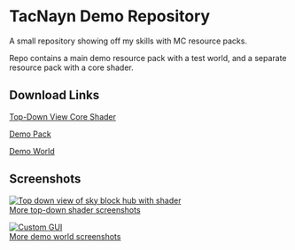 # TacNayn Demo Repository
A small repository showing off my skills with MC resource packs.

Repo contains a main demo resource pack with a test world, and a separate resource pack with a core shader.
## Download Links
[Top-Down View Core Shader](https://github.com/IanK9988/Demo-Resource-Pack/tree/main/TopDown%20Shader)

[Demo Pack](https://github.com/IanK9988/Demo-Resource-Pack/tree/main/TacNayn%20Demo%20Resource%20Pack)

[Demo World](https://github.com/IanK9988/Demo-Resource-Pack/tree/main/Pack%20Demo%20World)


## Screenshots

[![Top down view of sky block hub with shader](https://github.com/IanK9988/Demo-Resource-Pack/blob/main/img/topdown1.jpg?raw=true)<br/>More top-down shader screenshots](https://github.com/IanK9988/Demo-Resource-Pack/blob/main/Info/topdown-screenshots.md)

[![Custom GUI](https://github.com/IanK9988/Demo-Resource-Pack/blob/main/img/1.png?raw=true)<br/>More demo world screenshots](https://github.com/IanK9988/Demo-Resource-Pack/blob/main/Info/world-screenshots.md)